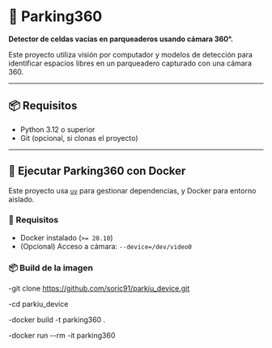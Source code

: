 # 🚗 Parking360

**Detector de celdas vacías en parqueaderos usando cámara 360°.**

Este proyecto utiliza visión por computador y modelos de detección para identificar espacios libres en un parqueadero capturado con una cámara 360.

---

## 📦 Requisitos

- Python 3.12 o superior
- Git (opcional, si clonas el proyecto)

---

## 🚀 Ejecutar Parking360 con Docker

Este proyecto usa [`uv`](https://docs.astral.sh/uv) para gestionar dependencias, y Docker para entorno aislado.

### 🐳 Requisitos
- Docker instalado (`>= 20.10`)
- (Opcional) Acceso a cámara: `--device=/dev/video0`

### 📦 Build de la imagen


-git clone https://github.com/soric91/parkiu_device.git

-cd parkiu_device

-docker build -t parking360 .

-docker run --rm -it parking360
